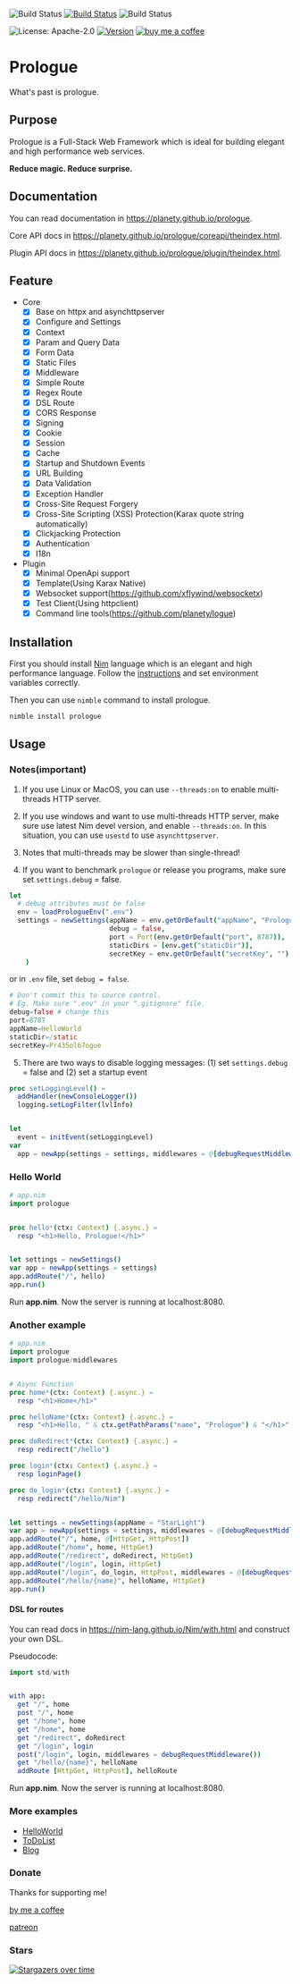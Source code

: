 ![Build Status](https://github.com/planety/prologue/workflows/Test%20Prologue/badge.svg)
[![Build Status](https://dev.azure.com/xzsflywind/xlsx/_apis/build/status/planety.prologue?branchName=master)](https://dev.azure.com/xzsflywind/xlsx/_build/latest?definitionId=4&branchName=master)
![Build Status](https://travis-ci.org/planety/prologue.svg?branch=master)

![License: Apache-2.0](https://img.shields.io/github/license/planety/prologue)
[![Version](https://img.shields.io/github/v/release/planety/prologue?include_prereleases)](https://github.com/planety/prologue/releases)
[![buy me a coffee](https://img.shields.io/badge/donate-buy%20me%20a%20coffee-orange.svg)](https://github.com/planety/prologue#donate)


# Prologue

What's past is prologue.

## Purpose
Prologue is a Full-Stack Web Framework which is
ideal for building elegant and high performance
web services.

**Reduce magic. Reduce surprise.**

## Documentation

You can read documentation in https://planety.github.io/prologue.

Core API docs in https://planety.github.io/prologue/coreapi/theindex.html.

Plugin API docs in https://planety.github.io/prologue/plugin/theindex.html.

## Feature

- Core
  - [x] Base on httpx and asynchttpserver
  - [x] Configure and Settings
  - [x] Context
  - [x] Param and Query Data
  - [x] Form Data
  - [x] Static Files
  - [x] Middleware
  - [x] Simple Route
  - [x] Regex Route
  - [x] DSL Route
  - [x] CORS Response
  - [x] Signing
  - [x] Cookie
  - [x] Session
  - [x] Cache
  - [x] Startup and Shutdown Events
  - [x] URL Building
  - [x] Data Validation
  - [x] Exception Handler
  - [x] Cross-Site Request Forgery
  - [x] Cross-Site Scripting (XSS) Protection(Karax quote string automatically)
  - [x] Clickjacking Protection
  - [x] Authentication
  - [x] I18n

- Plugin
  - [x] Minimal OpenApi support
  - [x] Template(Using Karax Native)
  - [x] Websocket support(https://github.com/xflywind/websocketx)
  - [x] Test Client(Using httpclient)
  - [x] Command line tools(https://github.com/planety/logue)

## Installation

First you should install [Nim](https://nim-lang.org/) language which is an elegant and high performance language. Follow the [instructions](https://nim-lang.org/install.html) and set environment variables correctly.

Then you can use `nimble` command to install prologue.

```bash
nimble install prologue
```

## Usage

### Notes(important)

1. If you use Linux or MacOS, you can use `--threads:on` to enable multi-threads HTTP server.

2. If you use windows and want to use multi-threads HTTP server, make sure use
latest Nim devel version, and enable `--threads:on`. In this situation, you can
use `usestd` to use `asynchttpserver`.

3. Notes that multi-threads may be slower than single-thread!

4. If you want to benchmark `prologue` or release you programs, make sure set `settings.debug` = false.

```nim
let
  # debug attributes must be false
  env = loadPrologueEnv(".env")
  settings = newSettings(appName = env.getOrDefault("appName", "Prologue"),
                         debug = false,
                         port = Port(env.getOrDefault("port", 8787)),
                         staticDirs = [env.get("staticDir")],
                         secretKey = env.getOrDefault("secretKey", "")
    )
```

or in `.env` file, set `debug = false`.

```nim
# Don't commit this to source control.
# Eg. Make sure ".env" in your ".gitignore" file.
debug=false # change this
port=8787
appName=HelloWorld
staticDir=/static
secretKey=Pr435ol67ogue
```

5. There are two ways to disable logging messages: 
(1) set `settings.debug` = false and (2) set a startup event

```nim
proc setLoggingLevel() =
  addHandler(newConsoleLogger())
  logging.setLogFilter(lvlInfo)


let 
  event = initEvent(setLoggingLevel)
var
  app = newApp(settings = settings, middlewares = @[debugRequestMiddleware()], startup = @[event])
```

### Hello World

```nim
# app.nim
import prologue


proc hello*(ctx: Context) {.async.} =
  resp "<h1>Hello, Prologue!</h1>"


let settings = newSettings()
var app = newApp(settings = settings)
app.addRoute("/", hello)
app.run()
```

Run **app.nim**. Now the server is running at localhost:8080.

### Another example

```nim
# app.nim
import prologue
import prologue/middlewares


# Async Function
proc home*(ctx: Context) {.async.} =
  resp "<h1>Home</h1>"

proc helloName*(ctx: Context) {.async.} =
  resp "<h1>Hello, " & ctx.getPathParams("name", "Prologue") & "</h1>"

proc doRedirect*(ctx: Context) {.async.} =
  resp redirect("/hello")

proc login*(ctx: Context) {.async.} =
  resp loginPage()

proc do_login*(ctx: Context) {.async.} =
  resp redirect("/hello/Nim")


let settings = newSettings(appName = "StarLight")
var app = newApp(settings = settings, middlewares = @[debugRequestMiddleware()])
app.addRoute("/", home, @[HttpGet, HttpPost])
app.addRoute("/home", home, HttpGet)
app.addRoute("/redirect", doRedirect, HttpGet)
app.addRoute("/login", login, HttpGet)
app.addRoute("/login", do_login, HttpPost, middlewares = @[debugRequestMiddleware()])
app.addRoute("/hello/{name}", helloName, HttpGet)
app.run()
```

#### DSL for routes  

You can read docs in https://nim-lang.github.io/Nim/with.html and construct your own DSL.

Pseudocode:

```nim
import std/with


with app:
  get "/", home
  post "/", home
  get "/home", home
  get "/home", home
  get "/redirect", doRedirect
  get "/login", login  
  post("/login", login, middlewares = debugRequestMiddleware())
  get "/hello/{name}", helloName
  addRoute [HttpGet, HttpPost], helloRoute
```

Run **app.nim**. Now the server is running at localhost:8080.

### More examples
- [HelloWorld](https://github.com/planety/prologue/tree/master/examples/helloworld)
- [ToDoList](https://github.com/planety/prologue/tree/master/examples/todolist)
- [Blog](https://github.com/planety/prologue/tree/master/examples/blog)

### Donate

Thanks for supporting me!

[by me a coffee](https://www.buymeacoffee.com/flywind)

[patreon](https://www.patreon.com/flywind)


### Stars
[![Stargazers over time](https://starchart.cc/planety/prologue.svg)](https://starchart.cc/planety/prologue)
